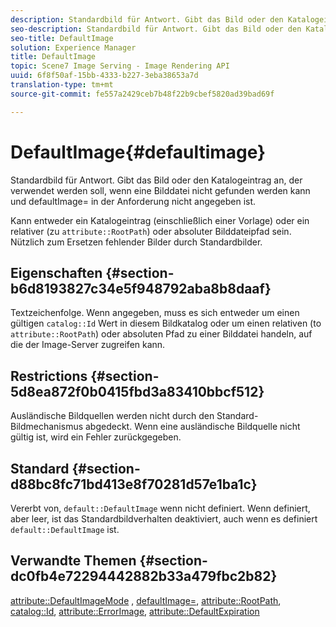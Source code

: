```yaml
---
description: Standardbild für Antwort. Gibt das Bild oder den Katalogeintrag an, der verwendet werden soll, wenn eine Bilddatei nicht gefunden werden kann und defaultImage= in der Anforderung nicht angegeben ist.
seo-description: Standardbild für Antwort. Gibt das Bild oder den Katalogeintrag an, der verwendet werden soll, wenn eine Bilddatei nicht gefunden werden kann und defaultImage= in der Anforderung nicht angegeben ist.
seo-title: DefaultImage
solution: Experience Manager
title: DefaultImage
topic: Scene7 Image Serving - Image Rendering API
uuid: 6f8f50af-15bb-4333-b227-3eba38653a7d
translation-type: tm+mt
source-git-commit: fe557a2429ceb7b48f22b9cbef5820ad39bad69f

---
```



# DefaultImage{#defaultimage}

Standardbild für Antwort. Gibt das Bild oder den Katalogeintrag an, der verwendet werden soll, wenn eine Bilddatei nicht gefunden werden kann und defaultImage= in der Anforderung nicht angegeben ist.

Kann entweder ein Katalogeintrag (einschließlich einer Vorlage) oder ein relativer (zu `attribute::RootPath`) oder absoluter Bilddateipfad sein. Nützlich zum Ersetzen fehlender Bilder durch Standardbilder.

## Eigenschaften {#section-b6d8193827c34e5f948792aba8b8daaf}

Textzeichenfolge. Wenn angegeben, muss es sich entweder um einen gültigen `catalog::Id` Wert in diesem Bildkatalog oder um einen relativen (to `attribute::RootPath`) oder absoluten Pfad zu einer Bilddatei handeln, auf die der Image-Server zugreifen kann.

## Restrictions {#section-5d8ea872f0b0415fbd3a83410bbcf512}

Ausländische Bildquellen werden nicht durch den Standard-Bildmechanismus abgedeckt. Wenn eine ausländische Bildquelle nicht gültig ist, wird ein Fehler zurückgegeben.

## Standard {#section-d88bc8fc71bd413e8f70281d57e1ba1c}

Vererbt von, `default::DefaultImage` wenn nicht definiert. Wenn definiert, aber leer, ist das Standardbildverhalten deaktiviert, auch wenn es definiert `default::DefaultImage` ist.

## Verwandte Themen {#section-dc0fb4e72294442882b33a479fbc2b82}

[attribute::DefaultImageMode](../../../../../is-api/image-catalog/image-serving-api-ref/c-image-catalog-reference/c-attributes-reference/r-defaultimagemode.md#reference-8a996af162f84e46bbe9e6e0d4e26782) , [defaultImage=](../../../../../is-api/image-catalog/image-serving-api-ref/c-image-catalog-reference/c-attributes-reference/r-is-cat-defaultimage.md#reference-8e9900e129f54ed68462a3c2fc3bc433), [attribute::RootPath](../../../../../is-api/image-catalog/image-serving-api-ref/c-image-catalog-reference/c-attributes-reference/r-rootpath.md#reference-17d57e5967be403b8408fa7214017494), [catalog::Id](/help/aem-is-ir-api/is-api/image-catalog/image-serving-api-ref/c-image-catalog-reference/c-image-svg-data-reference/c-image-data-reference/r-id-cat.md), [attribute::ErrorImage](../../../../../is-api/image-catalog/image-serving-api-ref/c-image-catalog-reference/c-attributes-reference/r-errorimage.md#reference-c494d5d8b2584fe3800f35baabd0292c), [attribute::DefaultExpiration](../../../../../is-api/image-catalog/image-serving-api-ref/c-image-catalog-reference/c-attributes-reference/r-defaultexpiration.md#reference-0526166fab654fceb243b75d1ea4f0cf)
